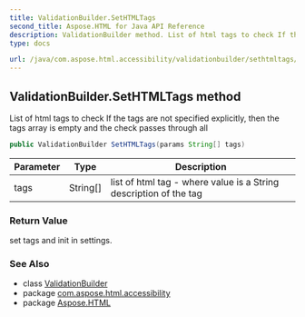 ```yaml
---
title: ValidationBuilder.SetHTMLTags
second_title: Aspose.HTML for Java API Reference
description: ValidationBuilder method. List of html tags to check If the tags are not specified explicitly then the tags array is empty and the check passes through all
type: docs

url: /java/com.aspose.html.accessibility/validationbuilder/sethtmltags/
---
```

## ValidationBuilder.SetHTMLTags method

List of html tags to check If the tags are not specified explicitly, then the tags array is empty and the check passes through all

```java
public ValidationBuilder SetHTMLTags(params String[] tags)
```

| Parameter | Type | Description |
| --- | --- | --- |
| tags | String[] | list of html tag - where value is a String description of the tag |

### Return Value

set tags and init in settings.

### See Also

* class [ValidationBuilder](../)
* package [com.aspose.html.accessibility](../../../com.aspose.html.accessibility/)
* package [Aspose.HTML](../../../)
